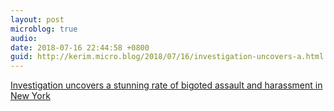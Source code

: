 ```yaml
---
layout: post
microblog: true
audio: 
date: 2018-07-16 22:44:58 +0800
guid: http://kerim.micro.blog/2018/07/16/investigation-uncovers-a.html
---
```

[Investigation uncovers a stunning rate of bigoted assault and harassment in New York](https://www.rawstory.com/2018/07/investigation-uncovers-stunning-rate-bigoted-assault-harassment-new-york/)
